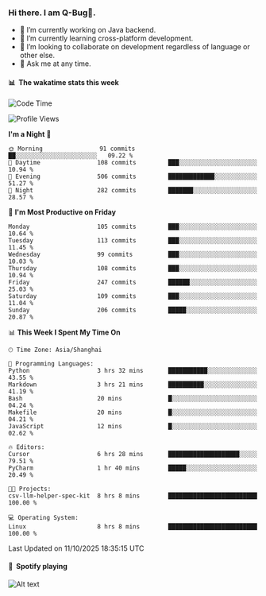 ### Hi there. I am Q-Bug🐞.

- 🔭 I’m currently working on Java backend.
- 🌱 I’m currently learning cross-platform development.
- 👯 I’m looking to collaborate on development regardless of language or other else.
- 💬 Ask me at any time.

#### 📊 &nbsp;**The wakatime stats this week**  
<!--START_SECTION:waka-->
![Code Time](http://img.shields.io/badge/Code%20Time-361%20hrs%2025%20mins-blue)

![Profile Views](http://img.shields.io/badge/Profile%20Views-1-blue)

**I'm a Night 🦉** 

```text
🌞 Morning                91 commits          ██░░░░░░░░░░░░░░░░░░░░░░░   09.22 % 
🌆 Daytime                108 commits         ███░░░░░░░░░░░░░░░░░░░░░░   10.94 % 
🌃 Evening                506 commits         █████████████░░░░░░░░░░░░   51.27 % 
🌙 Night                  282 commits         ███████░░░░░░░░░░░░░░░░░░   28.57 % 
```
📅 **I'm Most Productive on Friday** 

```text
Monday                   105 commits         ███░░░░░░░░░░░░░░░░░░░░░░   10.64 % 
Tuesday                  113 commits         ███░░░░░░░░░░░░░░░░░░░░░░   11.45 % 
Wednesday                99 commits          ███░░░░░░░░░░░░░░░░░░░░░░   10.03 % 
Thursday                 108 commits         ███░░░░░░░░░░░░░░░░░░░░░░   10.94 % 
Friday                   247 commits         ██████░░░░░░░░░░░░░░░░░░░   25.03 % 
Saturday                 109 commits         ███░░░░░░░░░░░░░░░░░░░░░░   11.04 % 
Sunday                   206 commits         █████░░░░░░░░░░░░░░░░░░░░   20.87 % 
```


📊 **This Week I Spent My Time On** 

```text
🕑︎ Time Zone: Asia/Shanghai

💬 Programming Languages: 
Python                   3 hrs 32 mins       ███████████░░░░░░░░░░░░░░   43.55 % 
Markdown                 3 hrs 21 mins       ██████████░░░░░░░░░░░░░░░   41.19 % 
Bash                     20 mins             █░░░░░░░░░░░░░░░░░░░░░░░░   04.24 % 
Makefile                 20 mins             █░░░░░░░░░░░░░░░░░░░░░░░░   04.21 % 
JavaScript               12 mins             █░░░░░░░░░░░░░░░░░░░░░░░░   02.62 % 

🔥 Editors: 
Cursor                   6 hrs 28 mins       ████████████████████░░░░░   79.51 % 
PyCharm                  1 hr 40 mins        █████░░░░░░░░░░░░░░░░░░░░   20.49 % 

🐱‍💻 Projects: 
csv-llm-helper-spec-kit  8 hrs 8 mins        █████████████████████████   100.00 % 

💻 Operating System: 
Linux                    8 hrs 8 mins        █████████████████████████   100.00 % 
```


 Last Updated on 11/10/2025 18:35:15 UTC
<!--END_SECTION:waka-->

#### 🎵 &nbsp;**Spotify playing**  
![Alt text](https://spotify-recently-played-readme.vercel.app/api?user=e5y1o4x7kdt9kf2blu4wvmb4s&unique={true|1|on|yes})
